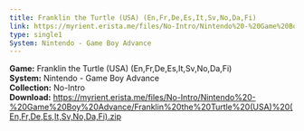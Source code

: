 ```yaml
---
title: Franklin the Turtle (USA) (En,Fr,De,Es,It,Sv,No,Da,Fi)
link: https://myrient.erista.me/files/No-Intro/Nintendo%20-%20Game%20Boy%20Advance/Franklin%20the%20Turtle%20(USA)%20(En,Fr,De,Es,It,Sv,No,Da,Fi).zip
type: single1
System: Nintendo - Game Boy Advance
---
```

<b>Game:</b> Franklin the Turtle (USA) (En,Fr,De,Es,It,Sv,No,Da,Fi)<br>
<b>System:</b> Nintendo - Game Boy Advance<br>
<b>Collection:</b> No-Intro<br>
<b>Download:</b> https://myrient.erista.me/files/No-Intro/Nintendo%20-%20Game%20Boy%20Advance/Franklin%20the%20Turtle%20(USA)%20(En,Fr,De,Es,It,Sv,No,Da,Fi).zip